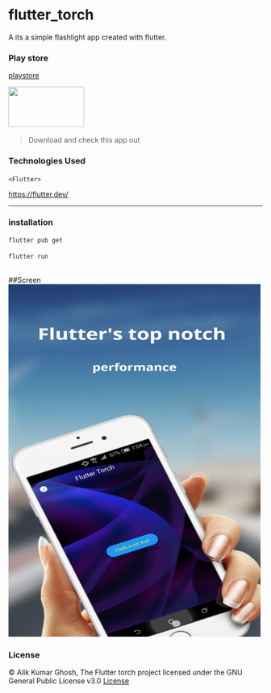 # flutter_torch

A its a simple flashlight app created with flutter.

### Play store 
[playstore](https://play.google.com/store/apps/details?id=com.alikghosh.flutter_torch)

<a href="https://play.google.com/store/apps/details?id=com.alikghosh.flutter_torch"> <img src="https://play.google.com/intl/en_us/badges/static/images/badges/en_badge_web_generic.png" width="150" height="80"> </a>

> Download and check this app out 

### Technologies Used
` <Flutter> `

<a href="https://flutter.dev/"> https://flutter.dev/ </a>

---

### installation

```
flutter pub get

flutter run

```
<br>
##Screen
<img src="/assets/Screenshots/1.jpg" width="500" height="700">

 ### License
 
 © Alik Kumar Ghosh, The Flutter torch project licensed under the GNU General Public License v3.0 [License](https://github.com/Alik-Kumar-Ghosh/Flutter_Torch/blob/master/LICENSE)
